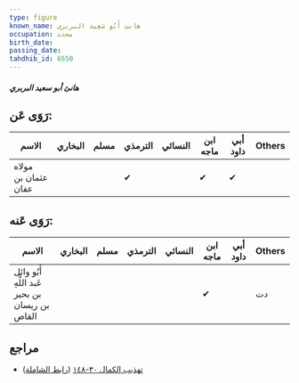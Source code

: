 ```yaml
---
type: figure
known_name: هانئ أَبُو سَعِيد البربري
occupation: محدث
birth_date:
passing_date:
tahdhib_id: 6550
---
```

##### هانئ أبو سعيد البربري

## رَوَى عَن:
| الاسم               | البخاري | مسلم | الترمذي | النسائي | ابن ماجه | أبي داود | Others |
| ------------------- | ------- | ---- | ------- | ------- | -------- | -------- | ------ |
| مولاه عثمان بن عفان |         |      | ✔       |         | ✔        | ✔        |        |
## رَوَى عَنه:
| الاسم                                          | البخاري | مسلم | الترمذي | النسائي | ابن ماجه | أبي داود | Others |
| ---------------------------------------------- | ------- | ---- | ------- | ------- | -------- | -------- | ------ |
| أَبُو وائل عَبد اللَّهِ بن بحير بن ريسان القاص |         |      |         |         | ✔        |          | دت     |
## مراجع
- [تهذيب الكمال ٣٠-١٤٨](obsidian://open?vault=Tahdhib-al-Kamal&file=Figures/٦٥٥٠-هانئ%20أبو%20سعيد%20البربري) ([رابط الشاملة](https://shamela.ws/book/3722/16214))